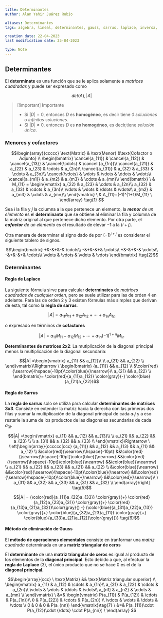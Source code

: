 ```yaml
---
title: Determinantes
author: Alan Yahir Juárez Rubio

aliases: Determinantes
tags: algebra, lineal, determinantes, gauss, sarrus, laplace, inversa, menor, cofactor, adjunta, triangular

creation date: 22-04-2023
last modification date: 25-04-2023

type: Note
---
```


## Determinantes

El **determinate** es una función que se le aplica solamente a _matrices cuadradas_ y puede ser expresado como 

$$det(A), |A|$$

> [!important] Importante
> 
> - Si $|D| = 0$, entonces $D$ es **homogéneo**, es decir tiene _0 soluciones_ o _infinitas soluciones_. 
> - Si $|D| \neq 0$, entonces $D$ es **no homogéneo**, es decir,tiene _solución única_.

### Menores y cofactores

$$\begin{array}{ccccc}
\text{Matriz} & \text{Menor} &\text{Cofactor o Adjunto}
\\ 
\begin{bmatrix} \cancel{a_{11}} & \cancel{a_{12}} & \cancel{a_{13}} & \cancel{\cdots} & \cancel {a_{1n}}\\
\cancel{a_{21}} & a_{22} & a_{23} & \cdots & a_{2n}\\
\cancel{a_{31}} & a_{32} & a_{33} & \cdots & a_{3n}\\
\cancel{\vdots} & \vdots & \vdots & \ddots & \vdots\\ 
\cancel{a_{m1}} & a_{m2} & a_{m3} & \cdots & a_{mn}\\
\end{bmatrix}
\
& M_{11} = \begin{vmatrix}
a_{22} & a_{23} & \cdots & a_{2n}\\
a_{32} & a_{33} & \cdots & a_{3n}\\
\vdots & \vdots & \ddots & \vdots\\ 
a_{m2} & a_{m3} & \cdots & a_{mn}\\
\end{vmatrix} 
\
& A_{11}=(-1)^{1+1}M_{11}
\
\end{array} \tag{1}
$$

Sea $i$ la fila y $j$ la columna a la que pertenece un elemento, la _**menor** de un elemento_ es el **determinante** que se obtiene al eliminar la fila y columna de la matriz original al que pertenece dicho elemento. Por otra parte, el _**cofactor** de un elemento_ es el resultado de elevar $-1$ a la ($i + j$).

Otra manera de determinar el signo dado de por $(-1)^{i+j}$ es considerar el siguiente tablero de signos.

$$\begin{bmatrix}
+&-&+&-& \cdots\\
-&+&-&+& \cdots\\
+&-&+&-& \cdots\\  
-&+&-&+& \cdots\\
\vdots & \vdots & \vdots & \vdots 
\end{bmatrix} \tag{2}$$

### Determinantes

#### Regla de Laplace

La siguiente fórmula sirve para calcular **determinates** de _matrices cuadradas de cualquier orden_, pero se suele utilizar para las de orden 4 en adelante. Para las de orden 2 y 3 existen fórmulas más simples que derivan de esta, tal como la **regla de sarrus**.

$$|A| = a_{11}A_{11} + a_{12}A_{12} + \cdots + a_{1n}A_{1n} \tag{3}$$

o expresado en términos de **cofactores**

$$|A| = a_{11}M_{11} - a_{12}M_{12} + \cdots + a_{1n}(-1)^{1+n}M_{1n} \tag{4}$$

**Determinantes de matrices 2x2**: La mutlplicación de la diagonal principal menos la multiplicación de la diagonal secundaria: 

$$|A| =\begin{vmatrix} 
a_{11} && a_{12}\\
\\
a_{21} && a_{22} \\
\end{vmatrix}\Rightarrow
\
\begin{bmatrix}
{a_{11}} && a_{12} \\
&\color{red}{\searrow}\hspace{-10pt}\color{blue}{\nearrow}\\ 
a_{21} && a_{22}
\\
\end{bmatrix}= \color{red}{a_{11}a_{12}} \color{gray}{-} \color{blue}{a_{21}a_{22}}$$

#### Regla de Sarrus

La **regla de sarrus** solo se utiliza para calcular **determinantes de matrices 3x3**. Consiste en extender la matriz hacia la derecha con las primeras dos filas y sumar la multiplicación de la diagonal principal de cada $a_1j$ y a eso restarle la suma de los productos de las diagonales secundarias de cada $a_{3j}$.

$$|A| =\begin{vmatrix} 
a_{11} && a_{12} && a_{13}\\
\\
a_{21} && a_{22} && a_{23} \\
\\
a_{31} && a_{32} && a_{33} \\ 
\end{vmatrix}\Rightarrow
\
\left[\begin{array}{cccccc|ccc}
{a_{11}} && a_{12} && a_{13} && a_{11} && a_{12}
\\
&\color{red}{\searrow}\hspace{-10pt} &&\color{red}{\searrow}\hspace{-10pt}\color{blue}{\nearrow}  &&\color{red}{\searrow}\hspace{-10pt}\color{blue}{\nearrow}  &&\color{blue}{\nearrow} 
\\
a_{21} && a_{22} && a_{23} && a_{21} && a_{22}
\\
&\color{blue}{\nearrow} &&\color{red}{\searrow}\hspace{-10pt}\color{blue}{\nearrow}  &&\color{red}{\searrow}\hspace{-10pt}\color{blue}{\nearrow}  &&\color{red}{\searrow}\\
\
a_{31} && a_{32} && a_{33} && a_{31} && a_{32} 
\\ 
\end{array}\right] \tag{5}$$

$$|A| = (\color{red}{a_{11}a_{22}a_{33}} \color{gray}{+} \color{red}{a_{12}a_{23}a_{31}} \color{gray}{+} \color{red}{a_{13}a_{21}a_{32}}\color{gray}{) -} (\color{blue}{a_{31}a_{22}a_{13}} \color{gray}{+} \color{blue}{a_{32}a_{23}a_{11}} \color{gray}{+} \color{blue}{a_{33}a_{21}a_{12}}\color{gray}{)} \tag{6}$$

<!-- 123, 231, 312 -->

#### Método de eliminación de Gauss

El **método de operaciones elementales** consiste en tranformar una _matriz cuadrada_ determinada en una **matriz triangular de ceros**

El **determinante** de una **matriz triangular de ceros** es igual al producto de los elementos de la **diagonal principal**. Esto debido a que, al efectuar la **regla de Laplace** $(3)$, el único producto que no se hace 0 es el de la **diagonal principal**. 

$$\begin{array}{ccc}
\
\text{Matriz} && \text{Matriz triangular superior}
\\ 
\begin{vmatrix}
a_{11} & a_{12} & \cdots & a_{1n}\\
a_{21} & a_{22} & \cdots & a_{2n}\\
\vdots & \vdots & \ddots & \vdots\\ 
a_{n1} & a_{n2} & \cdots & a_{mn}
\\
\end{vmatrix}
\
&=& \begin{vmatrix}
P(a_{11}) & P(a_{12})   & \cdots & P(a_{1n})\\
0      & P(a_{22})            & \cdots & P(a_{2n}) \\
\vdots & \vdots      & \ddots & \vdots  \\ 
0      & 0           & 0      & P(a_{nn}) 
\end{vmatrix}\tag{7}
\
&=& P(a_{11})\cdot P(a_{12})\cdot {\dots} \cdot P(a_{nn})
\
\end{array}
$$

